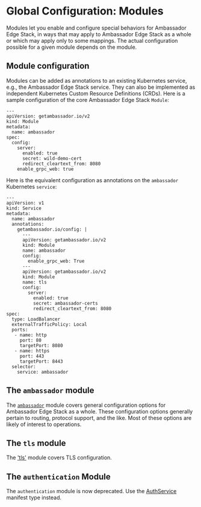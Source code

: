 # Global Configuration: Modules

Modules let you enable and configure special behaviors for Ambassador Edge Stack, in ways that may apply to Ambassador Edge Stack as a whole or which may apply only to some mappings. The actual configuration possible for a given module depends on the module.

## Module configuration

Modules can be added as annotations to an existing Kubernetes service, e.g., the Ambassador Edge Stack service. They can also be implemented as independent Kubernetes Custom Resource Definitions (CRDs). Here is a sample configuration of the core Ambassador Edge Stack `Module`:

```
---
apiVersion: getambassador.io/v2
kind: Module
metadata:
  name: ambassador
spec:
  config:
    server:
      enabled: true
      secret: wild-demo-cert
      redirect_cleartext_from: 8080
    enable_grpc_web: true
```

Here is the equivalent configuration as annotations on the `ambassador` Kubernetes `service`:

```
---
apiVersion: v1
kind: Service
metadata:
  name: ambassador
  annotations:
    getambassador.io/config: |
      ---
      apiVersion: getambassador.io/v2
      kind: Module
      name: ambassador
      config:
        enable_grpc_web: True
      ---
      apiVersion: getambassador.io/v2
      kind: Module
      name: tls
      config:
        server:
          enabled: true
          secret: ambassador-certs
          redirect_cleartext_from: 8080
spec:
  type: LoadBalancer
  externalTrafficPolicy: Local
  ports:
   - name: http
     port: 80
     targetPort: 8080
   - name: https
     port: 443
     targetPort: 8443
  selector:
    service: ambassador
```

## The `ambassador` module

The [`ambassador`](/reference/core/ambassador) module covers general configuration options for Ambassador Edge Stack as a whole. These configuration options generally pertain to routing, protocol support, and the like. Most of these options are likely of interest to operations.

## The `tls` module

The ['tls'](/reference/core/tls) module covers TLS configuration.

## The `authentication` Module

The `authentication` module is now deprecated. Use the [AuthService](/reference/services/auth-service) manifest type instead.
